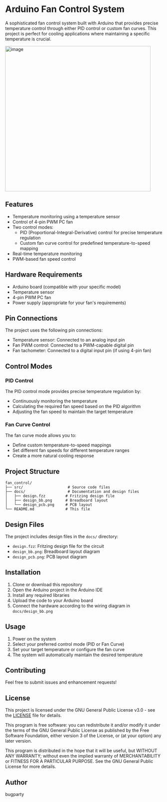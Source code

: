 # Arduino Fan Control System

A sophisticated fan control system built with Arduino that provides precise temperature control through either PID control or custom fan curves. This project is perfect for cooling applications where maintaining a specific temperature is crucial.

<img width="466" alt="image" src="https://github.com/user-attachments/assets/6c54c45e-81b6-4150-9def-03259e5f4fd5" />


## Features

- Temperature monitoring using a temperature sensor
- Control of 4-pin PWM PC fan
- Two control modes:
  - PID (Proportional-Integral-Derivative) control for precise temperature regulation
  - Custom fan curve control for predefined temperature-to-speed mapping
- Real-time temperature monitoring
- PWM-based fan speed control

## Hardware Requirements

- Arduino board (compatible with your specific model)
- Temperature sensor
- 4-pin PWM PC fan
- Power supply (appropriate for your fan's requirements)

## Pin Connections

The project uses the following pin connections:
- Temperature sensor: Connected to an analog input pin
- Fan PWM control: Connected to a PWM-capable digital pin
- Fan tachometer: Connected to a digital input pin (if using 4-pin fan)

## Control Modes

### PID Control
The PID control mode provides precise temperature regulation by:
- Continuously monitoring the temperature
- Calculating the required fan speed based on the PID algorithm
- Adjusting the fan speed to maintain the target temperature

### Fan Curve Control
The fan curve mode allows you to:
- Define custom temperature-to-speed mappings
- Set different fan speeds for different temperature ranges
- Create a more natural cooling response

## Project Structure

```
fan_control/
├── src/                    # Source code files
├── docs/                   # Documentation and design files
│   ├── design.fzz         # Fritzing design file
│   ├── design_bb.png      # Breadboard layout
│   └── design_pcb.png     # PCB layout
└── README.md              # This file
```

## Design Files

The project includes design files in the `docs/` directory:
- `design.fzz`: Fritzing design file for the circuit
- `design_bb.png`: Breadboard layout diagram
- `design_pcb.png`: PCB layout diagram

## Installation

1. Clone or download this repository
2. Open the Arduino project in the Arduino IDE
3. Install any required libraries
4. Upload the code to your Arduino board
5. Connect the hardware according to the wiring diagram in `docs/design_bb.png`

## Usage

1. Power on the system
2. Select your preferred control mode (PID or Fan Curve)
3. Set your target temperature or configure the fan curve
4. The system will automatically maintain the desired temperature

## Contributing

Feel free to submit issues and enhancement requests!

## License

This project is licensed under the GNU General Public License v3.0 - see the [LICENSE](LICENSE) file for details.

This program is free software: you can redistribute it and/or modify it under the terms of the GNU General Public License as published by the Free Software Foundation, either version 3 of the License, or (at your option) any later version.

This program is distributed in the hope that it will be useful, but WITHOUT ANY WARRANTY; without even the implied warranty of MERCHANTABILITY or FITNESS FOR A PARTICULAR PURPOSE. See the GNU General Public License for more details.

## Author

bugparty
